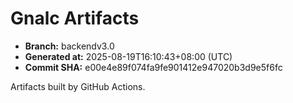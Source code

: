 # Gnalc Artifacts

- **Branch:** backendv3.0
- **Generated at:** 2025-08-19T16:10:43+08:00 (UTC)
- **Commit SHA:** e00e4e89f074fa9fe901412e947020b3d9e5f6fc

Artifacts built by GitHub Actions.  
